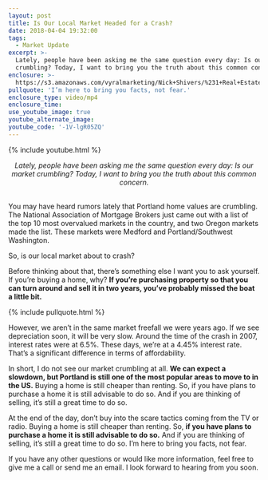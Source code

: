 ```yaml
---
layout: post
title: Is Our Local Market Headed for a Crash?
date: 2018-04-04 19:32:00
tags:
  - Market Update
excerpt: >-
  Lately, people have been asking me the same question every day: Is our market
  crumbling? Today, I want to bring you the truth about this common concern.
enclosure: >-
  https://s3.amazonaws.com/vyralmarketing/Nick+Shivers/%231+Real+Estate+Team+in+the+Portland+Metro++SW+Washington+Worried+about+a+market+crash.mp4
pullquote: 'I’m here to bring you facts, not fear.'
enclosure_type: video/mp4
enclosure_time:
use_youtube_image: true
youtube_alternate_image:
youtube_code: '-1V-lgR05ZQ'
---
```


{% include youtube.html %}

<center><em>Lately, people have been asking me the same question every day: Is our market crumbling? Today, I want to bring you the truth about this common concern.</em></center>

<center>&nbsp;</center>

You may have heard rumors lately that Portland home values are crumbling. The National Association of Mortgage Brokers just came out with a list of the top 10 most overvalued markets in the country, and two Oregon markets made the list. These markets were Medford and Portland/Southwest Washington.

So, is our local market about to crash?

Before thinking about that, there’s something else I want you to ask yourself. If you’re buying a home, why? **If you’re purchasing property so that you can turn around and sell it in two years, you’ve probably missed the boat a little bit.**

{% include pullquote.html %}

However, we aren’t in the same market freefall we were years ago. If we see depreciation soon, it will be very slow. Around the time of the crash in 2007, interest rates were at 6.5%. These days, we’re at a 4.45% interest rate. That’s a significant difference in terms of affordability.

In short, I do not see our market crumbling at all. **We can expect a slowdown, but Portland is still one of the most popular areas to move to in the US.** Buying a home is still cheaper than renting. So, if you have plans to purchase a home it is still advisable to do so. And if you are thinking of selling, it’s still a great time to do so.

At the end of the day, don’t buy into the scare tactics coming from the TV or radio. Buying a home is still cheaper than renting. So, **if you have plans to purchase a home it is still advisable to do so.** And if you are thinking of selling, it’s still a great time to do so. I’m here to bring you facts, not fear.

If you have any other questions or would like more information, feel free to give me a call or send me an email. I look forward to hearing from you soon.<br>
